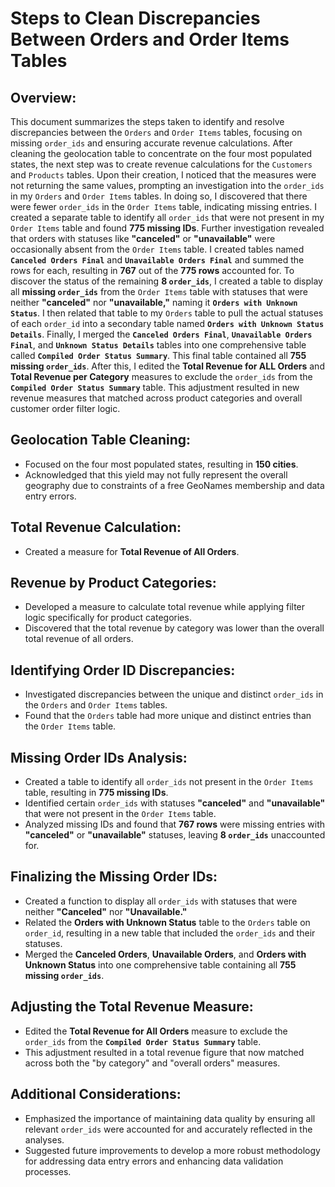 # Steps to Clean Discrepancies Between Orders and Order Items Tables

## **Overview:**  
This document summarizes the steps taken to identify and resolve discrepancies between the `Orders` and `Order Items` tables, focusing on missing `order_ids` and ensuring accurate revenue calculations. After cleaning the geolocation table to concentrate on the four most populated states, the next step was to create revenue calculations for the `Customers` and `Products` tables. Upon their creation, I noticed that the measures were not returning the same values, prompting an investigation into the `order_ids` in my `Orders` and `Order Items` tables. In doing so, I discovered that there were fewer `order_ids` in the `Order Items` table, indicating missing entries. I created a separate table to identify all `order_ids` that were not present in my `Order Items` table and found **775 missing IDs**. Further investigation revealed that orders with statuses like **"canceled"** or **"unavailable"** were occasionally absent from the `Order Items` table. I created tables named **`Canceled Orders Final`** and **`Unavailable Orders Final`** and summed the rows for each, resulting in **767** out of the **775 rows** accounted for. To discover the status of the remaining **8 `order_ids`**, I created a table to display all **missing `order_ids`** from the `Order Items` table with statuses that were neither **"canceled"** nor **"unavailable,"** naming it **`Orders with Unknown Status`**. I then related that table to my `Orders` table to pull the actual statuses of each `order_id` into a secondary table named **`Orders with Unknown Status Details`**. Finally, I merged the **`Canceled Orders Final`**, **`Unavailable Orders Final`**, and **`Unknown Status Details`** tables into one comprehensive table called **`Compiled Order Status Summary`**. This final table contained all **755 missing `order_ids`**. After this, I edited the **Total Revenue for ALL Orders** and **Total Revenue per Category** measures to exclude the `order_ids` from the **`Compiled Order Status Summary`** table. This adjustment resulted in new revenue measures that matched across product categories and overall customer order filter logic.

## **Geolocation Table Cleaning**:
  - Focused on the four most populated states, resulting in **150 cities**.
  - Acknowledged that this yield may not fully represent the overall geography due to constraints of a free GeoNames membership and data entry errors.

## **Total Revenue Calculation**:
  - Created a measure for **Total Revenue of All Orders**.

## **Revenue by Product Categories**:
  - Developed a measure to calculate total revenue while applying filter logic specifically for product categories.
  - Discovered that the total revenue by category was lower than the overall total revenue of all orders.

## **Identifying Order ID Discrepancies**:
  - Investigated discrepancies between the unique and distinct `order_ids` in the `Orders` and `Order Items` tables.
  - Found that the `Orders` table had more unique and distinct entries than the `Order Items` table.

## **Missing Order IDs Analysis**:
  - Created a table to identify all `order_ids` not present in the `Order Items` table, resulting in **775 missing IDs**.
  - Identified certain `order_ids` with statuses **"canceled"** and **"unavailable"** that were not present in the `Order Items` table.
  - Analyzed missing IDs and found that **767 rows** were missing entries with **"canceled"** or **"unavailable"** statuses, leaving **8 `order_ids`** unaccounted for.

## **Finalizing the Missing Order IDs**:
  - Created a function to display all `order_ids` with statuses that were neither **"Canceled"** nor **"Unavailable."**
  - Related the **Orders with Unknown Status** table to the `Orders` table on `order_id`, resulting in a new table that included the `order_ids` and their statuses.
  - Merged the **Canceled Orders**, **Unavailable Orders**, and **Orders with Unknown Status** into one comprehensive table containing all **755 missing `order_ids`**.

## **Adjusting the Total Revenue Measure**:
  - Edited the **Total Revenue for All Orders** measure to exclude the `order_ids` from the **`Compiled Order Status Summary`** table.
  - This adjustment resulted in a total revenue figure that now matched across both the "by category" and "overall orders" measures.

## **Additional Considerations**:
  - Emphasized the importance of maintaining data quality by ensuring all relevant `order_ids` were accounted for and accurately reflected in the analyses.
  - Suggested future improvements to develop a more robust methodology for addressing data entry errors and enhancing data validation processes.


